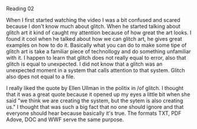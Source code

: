 Reading 02 

When I first started watching the video I was a bit confused and scared because I don't know much about glitch. When he started talking about glitch art it kind of caught my attention because of how great the art looks. I found it cool when he talked about how we can glitch art, he gives great examples on how to do it. Basically what you can do to make some tipe of glitch art is take a familiar piece of technollogy and do something unfamiliar with it. I happen to learn that glitch does not really equal to error, also that glitch is equal to unexpected. I did not know that a glitch was an unexpected moment in a system that calls attention to that system. Glitch also dpes not equal to a file.

I really liked the quote by Ellen Ullman in the politix in /of glitch. I thought that it was a great quote because it opened up my eyes a little bit when she said "we think we are creating the system, but the sytem is also creating us." I thought that was such a big fact that no one should ignore and that everyone should hear because basically it's true. The formats TXT, PDF Adove, DOC and WWF serve the same purpose. 
